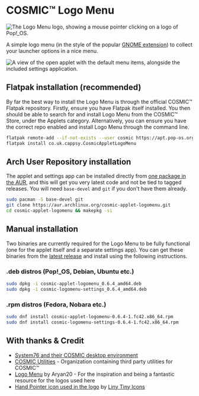 # COSMIC™ Logo Menu

![The Logo Menu logo, showing a mouse pointer clicking on a logo of Pop!_OS.](https://raw.githubusercontent.com/cappsyco/cosmic-applet-logomenu/refs/heads/main/res/logo.png)

A simple logo menu (in the style of the popular [GNOME extension](https://github.com/Aryan20/Logomenu)) to collect your launcher options in a nice menu.

![A view of the open applet with the default menu items, alongside the included settings application.](https://raw.githubusercontent.com/cappsyco/cosmic-applet-logomenu/main/screenshots/cosmic-applet-logomenu.png)

## Flatpak installation (recommended)

By far the best way to install the Logo Menu is through the official COSMIC™ Flatpak repository. Firstly, ensure you have Flatpak itself installed. You then should be able to search for and install Logo Menu from the COSMIC™ Store, under the Applets category. Alternatively, you can ensure you have the correct repo enabled and install Logo Menu through the command line.

```sh
flatpak remote-add --if-not-exists --user cosmic https://apt.pop-os.org/cosmic/cosmic.flatpakrepo
flatpak install co.uk.cappsy.CosmicAppletLogoMenu
```

## Arch User Repository installation

The applet and settings app can be installed directly from [one package in the AUR](https://aur.archlinux.org/packages/cosmic-applet-logomenu), and this will get you very latest code and not be tied to tagged releases. You will need `base-devel` and `git` if you don't have them already.

```sh
sudo pacman -S base-devel git
git clone https://aur.archlinux.org/cosmic-applet-logomenu.git
cd cosmic-applet-logomenu && makepkg -si
```

## Manual installation

Two binaries are currently required for the Logo Menu to be fully functional (one for the applet itself and a separate settings app). You can get these binaries from the [latest release](https://github.com/cappsyco/cosmic-applet-logomenu/releases/latest) and install using the following instructions.

### .deb distros (Pop!\_OS, Debian, Ubuntu etc.)

```sh
sudo dpkg -i cosmic-applet-logomenu_0.6.4_amd64.deb
sudo dpkg -i cosmic-logomenu-settings_0.6.4_amd64.deb
```

### .rpm distros (Fedora, Nobara etc.)

```sh
sudo dnf install cosmic-applet-logomenu-0.6.4-1.fc42.x86_64.rpm
sudo dnf install cosmic-logomenu-settings-0.6.4-1.fc42.x86_64.rpm
```



## With thanks & Credit
* [System76 and their COSMIC desktop environment](https://system76.com/cosmic/)
* [COSMIC Utilities](https://github.com/cosmic-utils/) - Organization containing third party utilities for COSMIC™
* [Logo Menu](https://github.com/Aryan20/Logomenu) by Aryan20 - For the inspiration and being a fantastic resource for the logos used here
* [Hand Pointer icon used in the logo](https://www.svgrepo.com/svg/430337/line-hand-pointer-event) by [Liny Tiny Icons](https://www.svgrepo.com/collection/liny-tiny-line-icons/)
